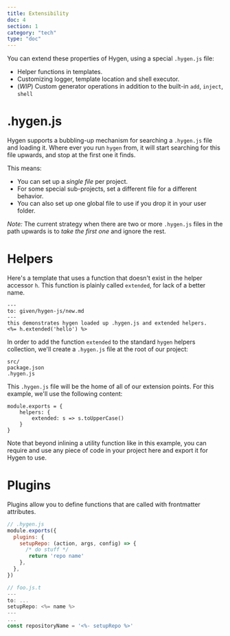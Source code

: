 ```yaml
---
title: Extensibility
doc: 4
section: 1
category: "tech"
type: "doc"
---
```


You can extend these properties of Hygen, using a special `.hygen.js` file:

* Helper functions in templates.
* Customizing logger, template location and shell executor.
* (_WIP_) Custom generator operations in addition to the built-in `add`, `inject`, `shell`

# .hygen.js

Hygen supports a bubbling-up mechanism for searching a `.hygen.js` file and loading it. Where ever you run `hygen` from, it will start searching for this file upwards, and stop at the first one it finds.

This means:

* You can set up a _single file_ per project.
* For some special sub-projects, set a different file for a different behavior.
* You can also set up one global file to use if you drop it in your user folder.

_Note:_ The current strategy when there are two or more `.hygen.js` files in the path upwards is to _take the first one_ and ignore the rest.

# Helpers

Here's a template that uses a function that doesn't exist in the helper accessor `h`. This function is plainly called `extended`, for lack of a better name.

```yaml{5}
---
to: given/hygen-js/new.md
---
this demonstrates hygen loaded up .hygen.js and extended helpers.
<%= h.extended('hello') %>
```

In order to add the function `extended` to the standard `hygen` helpers collection, we'll create a `.hygen.js` file at the root of our project:

```
src/
package.json
.hygen.js
```

This `.hygen.js` file will be the home of all of our extension points. For this example, we'll use the following content:

```javascript{3}
module.exports = {
    helpers: {
        extended: s => s.toUpperCase()
    }
}
```

Note that beyond inlining a utility function like in this example, you can require and use any piece of code in your project here and export it for Hygen to use.

# Plugins
Plugins allow you to define functions that are called with frontmatter 
attributes. 

```js
// .hygen.js
module.exports({
  plugins: {
    setupRepo: (action, args, config) => {
      /* do stuff */
       return 'repo name'
    }, 
  },
})

// foo.js.t
---
to: ...
setupRepo: <%= name %>
---
...
const repositoryName = '<%- setupRepo %>'
```
